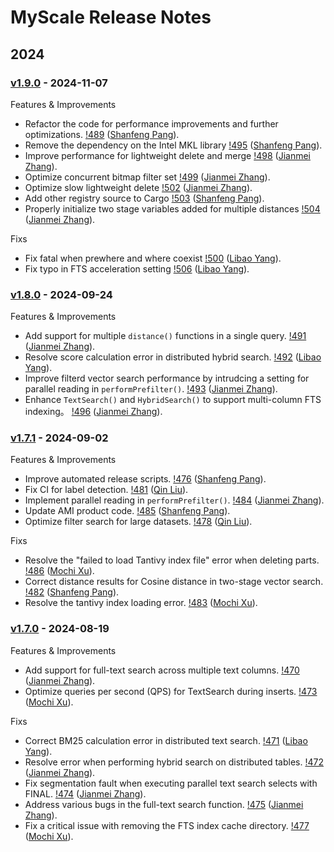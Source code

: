 # MyScale Release Notes

## 2024

### [v1.9.0](https://git.moqi.ai/mqdb/ClickHouse/-/tags/myscale-v1.9.0) - 2024-11-07

Features & Improvements

- Refactor the code for performance improvements and further optimizations.
 [!489](https://git.moqi.ai/mqdb/ClickHouse/-/merge_requests/489) ([Shanfeng Pang](https://git.moqi.ai/shanfengp)).
- Remove the dependency on the Intel MKL library
 [!495](https://git.moqi.ai/mqdb/ClickHouse/-/merge_requests/495) ([Shanfeng Pang](https://git.moqi.ai/shanfengp)).
- Improve performance for lightweight delete and merge
 [!498](https://git.moqi.ai/mqdb/ClickHouse/-/merge_requests/498) ([Jianmei Zhang](https://git.moqi.ai/jianmeiz)).
- Optimize concurrent bitmap filter set
 [!499](https://git.moqi.ai/mqdb/ClickHouse/-/merge_requests/499) ([Jianmei Zhang](https://git.moqi.ai/jianmeiz)).
- Optimize slow lightweight delete
 [!502](https://git.moqi.ai/mqdb/ClickHouse/-/merge_requests/502) ([Jianmei Zhang](https://git.moqi.ai/jianmeiz)).
- Add other registry source to Cargo
 [!503](https://git.moqi.ai/mqdb/ClickHouse/-/merge_requests/503) ([Shanfeng Pang](https://git.moqi.ai/shanfengp)).
- Properly initialize two stage variables added for multiple distances
 [!504](https://git.moqi.ai/mqdb/ClickHouse/-/merge_requests/504) ([Jianmei Zhang](https://git.moqi.ai/jianmeiz)).

Fixs

- Fix fatal when prewhere and where coexist
 [!500](https://git.moqi.ai/mqdb/ClickHouse/-/merge_requests/500) ([Libao Yang](https://git.moqi.ai/libaoy)).
- Fix typo in FTS acceleration setting
 [!506](https://git.moqi.ai/mqdb/ClickHouse/-/merge_requests/506) ([Libao Yang](https://git.moqi.ai/libaoy)).


### [v1.8.0](https://git.moqi.ai/mqdb/ClickHouse/-/tags/myscale-v1.8.0) - 2024-09-24

Features & Improvements

- Add support for multiple `distance()` functions in a single query.
 [!491](https://git.moqi.ai/mqdb/ClickHouse/-/merge_requests/491) ([Jianmei Zhang](https://git.moqi.ai/jianmeiz)).
- Resolve score calculation error in distributed hybrid search.
 [!492](https://git.moqi.ai/mqdb/ClickHouse/-/merge_requests/492) ([Libao Yang](https://git.moqi.ai/libaoy)).
- Improve filterd vector search performance by intrudcing a setting for parallel reading in `performPrefilter()`.
 [!493](https://git.moqi.ai/mqdb/ClickHouse/-/merge_requests/493) ([Jianmei Zhang](https://git.moqi.ai/jianmeiz)).
- Enhance `TextSearch()` and `HybridSearch()` to support multi-column FTS indexing。
 [!496](https://git.moqi.ai/mqdb/ClickHouse/-/merge_requests/496) ([Jianmei Zhang](https://git.moqi.ai/jianmeiz)).


### [v1.7.1](https://git.moqi.ai/mqdb/ClickHouse/-/tags/myscale-v1.7.1) - 2024-09-02

Features & Improvements

- Improve automated release scripts.
 [!476](https://git.moqi.ai/mqdb/ClickHouse/-/merge_requests/476) ([Shanfeng Pang](https://git.moqi.ai/shanfengp)).
- Fix CI for label detection.
 [!481](https://git.moqi.ai/mqdb/ClickHouse/-/merge_requests/481) ([Qin Liu](https://git.moqi.ai/qliu)).
- Implement parallel reading in `performPrefilter()`.
 [!484](https://git.moqi.ai/mqdb/ClickHouse/-/merge_requests/484) ([Jianmei Zhang](https://git.moqi.ai/jianmeiz)).
- Update AMI product code.
 [!485](https://git.moqi.ai/mqdb/ClickHouse/-/merge_requests/485) ([Shanfeng Pang](https://git.moqi.ai/shanfengp)).
- Optimize filter search for large datasets.
 [!478](https://git.moqi.ai/mqdb/ClickHouse/-/merge_requests/478) ([Qin Liu](https://git.moqi.ai/qliu)).

Fixs

- Resolve the "failed to load Tantivy index file" error when deleting parts.
 [!486](https://git.moqi.ai/mqdb/ClickHouse/-/merge_requests/486) ([Mochi Xu](https://git.moqi.ai/mochix)).
- Correct distance results for Cosine distance in two-stage vector search.
 [!482](https://git.moqi.ai/mqdb/ClickHouse/-/merge_requests/482) ([Shanfeng Pang](https://git.moqi.ai/shanfengp)).
- Resolve the tantivy index loading error.
 [!483](https://git.moqi.ai/mqdb/ClickHouse/-/merge_requests/483) ([Mochi Xu](https://git.moqi.ai/mochix)).

### [v1.7.0](https://git.moqi.ai/mqdb/ClickHouse/-/tags/myscale-v1.7.0) - 2024-08-19

Features & Improvements

- Add support for full-text search across multiple text columns.
 [!470](https://git.moqi.ai/mqdb/ClickHouse/-/merge_requests/470) ([Jianmei Zhang](https://git.moqi.ai/jianmeiz)).
- Optimize queries per second (QPS) for TextSearch during inserts.
 [!473](https://git.moqi.ai/mqdb/ClickHouse/-/merge_requests/473) ([Mochi Xu](https://git.moqi.ai/mochix)).

Fixs

- Correct BM25 calculation error in distributed text search.
 [!471](https://git.moqi.ai/mqdb/ClickHouse/-/merge_requests/471) ([Libao Yang](https://git.moqi.ai/libaoy)).
- Resolve error when performing hybrid search on distributed tables.
 [!472](https://git.moqi.ai/mqdb/ClickHouse/-/merge_requests/472) ([Jianmei Zhang](https://git.moqi.ai/jianmeiz)).
- Fix segmentation fault when executing parallel text search selects with FINAL.
 [!474](https://git.moqi.ai/mqdb/ClickHouse/-/merge_requests/474) ([Jianmei Zhang](https://git.moqi.ai/jianmeiz)).
- Address various bugs in the full-text search function.
 [!475](https://git.moqi.ai/mqdb/ClickHouse/-/merge_requests/475) ([Jianmei Zhang](https://git.moqi.ai/jianmeiz)).
- Fix a critical issue with removing the FTS index cache directory.
 [!477](https://git.moqi.ai/mqdb/ClickHouse/-/merge_requests/477) ([Mochi Xu](https://git.moqi.ai/mochix)).



